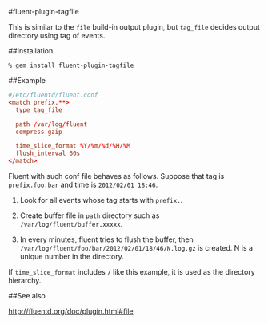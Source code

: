 #fluent-plugin-tagfile

This is similar to the `file` build-in output plugin, but `tag_file` decides output directory using tag of events.

##Installation

```shell
% gem install fluent-plugin-tagfile
```

##Example

```conf
#/etc/fluentd/fluent.conf
<match prefix.**>
  type tag_file

  path /var/log/fluent
  compress gzip

  time_slice_format %Y/%m/%d/%H/%M
  flush_interval 60s
</match>
```

Fluent with such conf file behaves as follows.
Suppose that tag is `prefix.foo.bar` and time is `2012/02/01 18:46`.

1. Look for all events whose tag starts with `prefix.`.

2. Create buffer file in `path` directory such as `/var/log/fluent/buffer.xxxxx`.

3. In every minutes, fluent tries to flush the buffer, then `/var/log/fluent/foo/bar/2012/02/01/18/46/N.log.gz` is created. N is a unique number in the directory.

If `time_slice_format` includes `/` like this example, it is used as the directory hierarchy.

##See also

http://fluentd.org/doc/plugin.html#file
